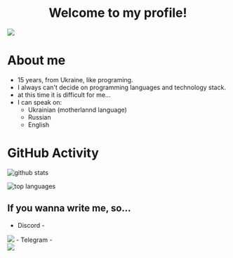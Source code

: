 <h1 align="center">Welcome to my profile!</h1>

<img src="https://media.tenor.co/images/ae40603eddb6e4bb1ea56cc6de7d0f6e/raw" align="center"/>

# About me
- 15 years, from Ukraine, like programing. 
- I always can't decide on programming languages and technology stack. 
- at this time it is difficult for me... 
- I can speak on:
  - Ukrainian (motherlannd language)
  - Russian
  - English

# GitHub Activity

![github stats](https://github-readme-stats.vercel.app/api?username=JudgementDev&theme=dark&show_icons=true)

![top languages](https://github-readme-stats.vercel.app/api/top-langs?username=JudgementDev&theme=dark&layout=compact&show_icons=true)

## If you wanna write me, so...

- Discord - <br>
<img src="https://my-socnets-username.herokuapp.com/username?type=discord&borderSize=6">
- Telegram - <br>
<img src="https://my-socnets-username.herokuapp.com/username?type=telegram&borderSize=6">

